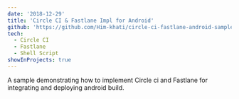 ```yaml
---
date: '2018-12-29'
title: 'Circle CI & Fastlane Impl for Android'
github: 'https://github.com/Him-khati/circle-ci-fastlane-android-sample'
tech:
  - Circle CI
  - Fastlane
  - Shell Script
showInProjects: true
---
```


A sample demonstrating how to implement Circle ci and Fastlane for integrating and deploying android build.

